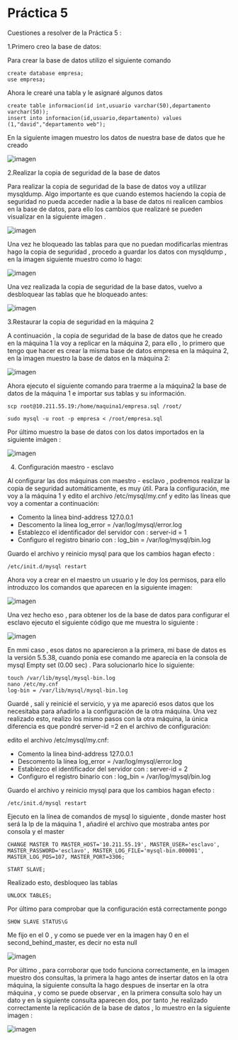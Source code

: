 # Práctica 5

Cuestiones a resolver de la Práctica 5 : 

1.Primero creo la base de datos:

Para crear la base de datos utilizo el siguiente comando

~~~
create database empresa;
use empresa;
~~~

Ahora le crearé una tabla y le asignaré algunos datos

~~~
create table informacion(id int,usuario varchar(50),departamento varchar(50));
insert into informacion(id,usuario,departamento) values (1,"david","departamento web");
~~~

En la siguiente imagen muestro los datos de nuestra base de datos que he creado

![imagen](imagen1.png)

2.Realizar la copia de seguridad de la base de datos

Para realizar la copia de seguridad de la base de datos voy a utilizar mysqldump.
Algo importante es que cuando estemos haciendo la copia de seguridad no pueda acceder nadie a la base de datos ni realicen cambios en la base de datos, para ello los cambios que realizaré se pueden visualizar en la siguiente imagen .

![imagen](imagen2.png)

Una vez he bloqueado las tablas para que no puedan modificarlas mientras hago la copia de seguridad , procedo a guardar los datos con mysqldump , en la imagen siguiente muestro como lo hago:

![imagen](imagen3.png)

Una vez realizada la copia de seguridad de la base datos, vuelvo a desbloquear las tablas que he bloqueado antes:

![imagen](imagen4.png)

3.Restaurar la copia de seguridad en la máquina 2

A continuación , la copia de seguridad de la base de datos que he creado en la máquina 1 la voy  a replicar en la máquina 2, para ello , lo primero que tengo que hacer es crear la misma base de datos empresa en la máquina 2, en la imagen muestro la base de datos en la máquina 2:

![imagen](imagen5.png)

Ahora ejecuto el siguiente comando para traerme a la máquina2 la base de datos de la máquina 1 e importar sus tablas y su información.

~~~
scp root@10.211.55.19:/home/maquina1/empresa.sql /root/

sudo mysql -u root -p empresa < /root/empresa.sql
~~~

Por último muestro la base de datos con los datos importados en la siguiente imágen :

![imagen](imagen6.png)

4. Configuración maestro - esclavo

Al configurar las dos máquinas con maestro - esclavo , podremos realizar la copia de seguridad automáticamente, es muy útil.
Para la configuración, me voy a la máquina 1 y edito el archivo /etc/mysql/my.cnf y edito las líneas que voy a comentar a continuación:

- Comento la línea bind-address 127.0.0.1
- Descomento la línea log_error = /var/log/mysql/error.log
- Establezco el identificador del servidor con : server-id = 1
- Configuro el registro binario con : log_bin = /var/log/mysql/bin.log

Guardo el archivo y reinicio mysql para que los cambios hagan efecto :

~~~
/etc/init.d/mysql restart
~~~

Ahora voy a crear en el maestro un usuario y le doy los permisos, para ello introduzco los comandos que aparecen en la siguiente imagen:

![imagen](imagen7.png)

Una vez hecho eso , para obtener los de la base de datos para configurar el esclavo ejecuto el siguiente código que me muestra lo siguiente :

![imagen](imagen8.png)

En mmi caso , esos datos no aparecieron a la primera, mi base de datos es la versión 5.5.38, cuando ponía ese comando me aparecía en la consola de mysql Empty set (0.00 sec) . Para solucionarlo hice lo siguiente:

~~~
touch /var/lib/mysql/mysql-bin.log
nano /etc/my.cnf 
log-bin = /var/lib/mysql/mysql-bin.log 
~~~

Guardé , salí y reinicié el servicio, y ya me apareció esos datos que los necesitaba para añadirlo a la configuración de la otra máquina.
Una vez realizado esto, realizo los mismo pasos con la otra máquina, la única diferencia es que pondré server-id =2 en el archivo de configuración:

edito el archivo /etc/mysql/my.cnf:

- Comento la línea bind-address 127.0.0.1
- Descomento la línea log_error = /var/log/mysql/error.log
- Establezco el identificador del servidor con : server-id = 2
- Configuro el registro binario con : log_bin = /var/log/mysql/bin.log

Guardo el archivo y reinicio mysql para que los cambios hagan efecto :

~~~
/etc/init.d/mysql restart
~~~

Ejecuto en la línea de comandos de mysql lo siguiente , donde master host será la Ip de la máquina 1 , añadiré el archivo que mostraba antes por consola y el master

~~~
CHANGE MASTER TO MASTER_HOST='10.211.55.19', MASTER_USER='esclavo', MASTER_PASSWORD='esclavo', MASTER_LOG_FILE='mysql-bin.000001', MASTER_LOG_POS=107, MASTER_PORT=3306;
~~~

~~~
START SLAVE;
~~~

Realizado esto, desbloqueo las tablas

~~~
UNLOCK TABLES;
~~~

Por último para comprobar que la configuración está correctamente pongo 

~~~
SHOW SLAVE STATUS\G
~~~

Me fijo en el 0 , y como se puede ver en la imagen hay 0 en el second_behind_master, es decir no esta null 

![imagen](imagen9.png)

Por último , para corroborar que todo funciona correctamente, en la imagen muestro dos consultas, la primera la hago antes de insertar datos en la otra máquina, la siguiente consulta la hago despues de insertar en la otra máquina , y como se puede observar , en la primera consulta solo hay un dato y en la siguiente consulta aparecen dos, por tanto ,he realizado correctamente la replicación de la base de datos , lo muestro en la siguiente imagen :

![imagen](imagen10.png)
















